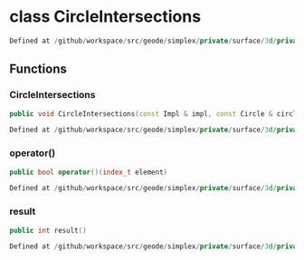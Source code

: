 # class CircleIntersections

```cpp
Defined at /github/workspace/src/geode/simplex/private/surface/3d/private/sampler.cpp#89
```

## Functions

### CircleIntersections

```cpp
public void CircleIntersections(const Impl & impl, const Circle & circle)
```

```cpp
Defined at /github/workspace/src/geode/simplex/private/surface/3d/private/sampler.cpp#92
```

### operator()

```cpp
public bool operator()(index_t element)
```

```cpp
Defined at /github/workspace/src/geode/simplex/private/surface/3d/private/sampler.cpp#97
```

### result

```cpp
public int result()
```

```cpp
Defined at /github/workspace/src/geode/simplex/private/surface/3d/private/sampler.cpp#119
```



